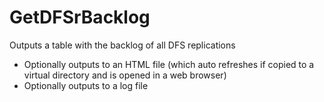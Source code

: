 # GetDFSrBacklog
Outputs a table with the backlog of all DFS replications

- Optionally outputs to an HTML file (which auto refreshes if copied to a virtual directory and is opened in a web browser)
- Optionally outputs to a log file
